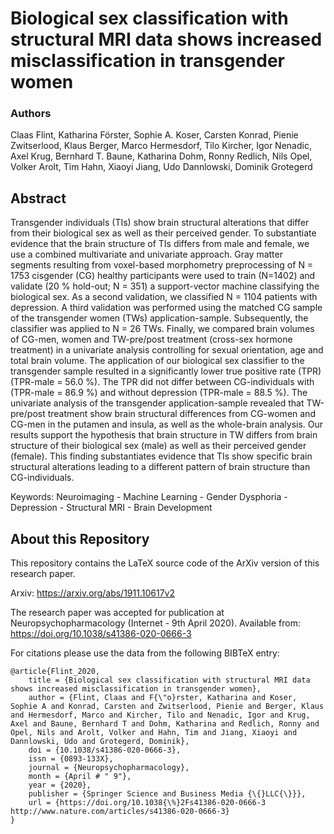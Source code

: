 Biological sex classification with structural MRI data shows increased misclassification in transgender women
=============================================================================================================
### Authors
Claas Flint, Katharina Förster, Sophie A. Koser, Carsten Konrad, Pienie Zwitserlood, Klaus Berger, Marco Hermesdorf, Tilo Kircher, Igor Nenadic, Axel Krug, Bernhard T. Baune, Katharina Dohm, Ronny Redlich, Nils Opel, Volker Arolt, Tim Hahn, Xiaoyi Jiang, Udo Dannlowski, Dominik Grotegerd 


Abstract
--------
Transgender individuals (TIs) show brain structural alterations that differ from their biological sex as well as their perceived gender. To substantiate evidence that the brain structure of TIs differs from male and female, we use a combined multivariate and univariate approach. Gray matter segments resulting from voxel-based morphometry preprocessing of N = 1753 cisgender (CG) healthy participants were used to train (N=1402) and validate (20 % hold-out; N = 351) a support-vector machine classifying the biological sex. As a second validation, we classified N = 1104 patients with depression. A third validation was performed using the matched CG sample of the transgender women (TWs) application-sample. Subsequently, the classifier was applied to N = 26 TWs. Finally, we compared brain volumes of CG-men, women and TW-pre/post treatment (cross-sex hormone treatment) in a univariate analysis controlling for sexual orientation, age and total brain volume. The application of our biological sex classifier to the transgender sample resulted in a significantly lower true positive rate (TPR) (TPR-male = 56.0 %). The TPR did not differ between CG-individuals with (TPR-male = 86.9 %) and without depression (TPR-male = 88.5 %). The univariate analysis of the transgender application-sample revealed that TW-pre/post treatment show brain structural differences from CG-women and CG-men in the putamen and insula, as well as the whole-brain analysis. Our results support the hypothesis that brain structure in TW differs from brain structure of their biological sex (male) as well as their perceived gender (female). This finding substantiates evidence that TIs show specific brain structural alterations leading to a different pattern of brain structure than CG-individuals.

Keywords: Neuroimaging - Machine Learning - Gender Dysphoria - Depression - Structural MRI - Brain Development


## About this Repository
This repository contains the LaTeX source code of the ArXiv version of this research paper.

Arxiv: https://arxiv.org/abs/1911.10617v2

The research paper was accepted for publication at Neuropsychopharmacology (Internet - 9th April 2020). Available from: https://doi.org/10.1038/s41386-020-0666-3

For citations please use the data from the following BIBTeX entry:
```
@article{Flint_2020,
    title = {Biological sex classification with structural MRI data shows increased misclassification in transgender women},
    author = {Flint, Claas and F{\"o}rster, Katharina and Koser, Sophie A and Konrad, Carsten and Zwitserlood, Pienie and Berger, Klaus and Hermesdorf, Marco and Kircher, Tilo and Nenadic, Igor and Krug, Axel and Baune, Bernhard T and Dohm, Katharina and Redlich, Ronny and Opel, Nils and Arolt, Volker and Hahn, Tim and Jiang, Xiaoyi and Dannlowski, Udo and Grotegerd, Dominik},
    doi = {10.1038/s41386-020-0666-3},
    issn = {0893-133X},
    journal = {Neuropsychopharmacology},
    month = {April # " 9"},
    year = {2020},
    publisher = {Springer Science and Business Media {\{}LLC{\}}},
    url = {https://doi.org/10.1038{\%}2Fs41386-020-0666-3 http://www.nature.com/articles/s41386-020-0666-3}
}

```


